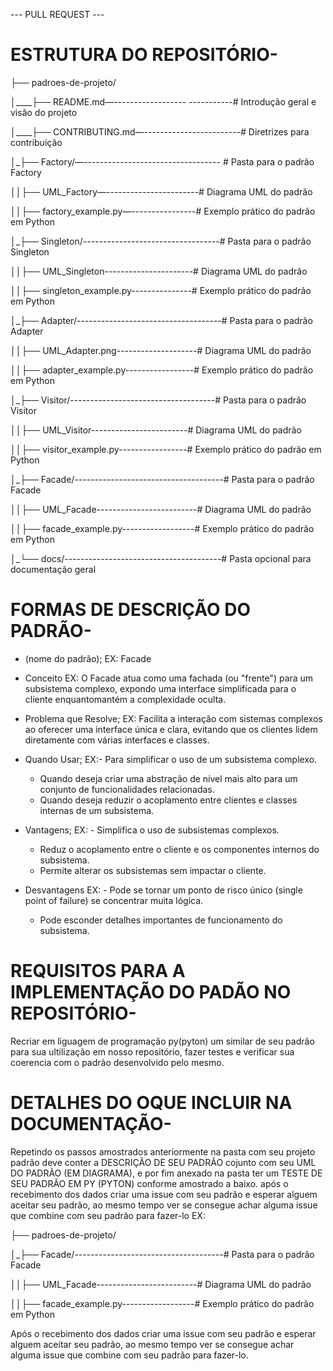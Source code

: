  --- PULL REQUEST ---
 
# ESTRUTURA DO REPOSITÓRIO-
 
├── padroes-de-projeto/

│____├── README.md—------------------ -----------# Introdução geral e visão do projeto

│____├── CONTRIBUTING.md—------------------------# Diretrizes para contribuição

│_├── Factory/—---------------------------------- # Pasta para o padrão Factory

│____│____├── UML_Factory—-----------------------# Diagrama UML do padrão

│____│____├── factory_example.py—----------------# Exemplo prático do padrão em Python

│_├── Singleton/----------------------------------# Pasta para o padrão Singleton

│____│____├── UML_Singleton----------------------# Diagrama UML do padrão

│____│____├── singleton_example.py---------------# Exemplo prático do padrão em Python

│_├── Adapter/------------------------------------# Pasta para o padrão Adapter

│____│____├── UML_Adapter.png--------------------# Diagrama UML do padrão

│____│____├── adapter_example.py-----------------# Exemplo prático do padrão em Python

│_├── Visitor/------------------------------------# Pasta para o padrão Visitor

│____│____├── UML_Visitor------------------------# Diagrama UML do padrão

│____│____├── visitor_example.py-----------------# Exemplo prático do padrão em Python

│_├── Facade/-------------------------------------# Pasta para o padrão Facade

│____│____├── UML_Facade-------------------------# Diagrama UML do padrão

│____│____├── facade_example.py------------------# Exemplo prático do padrão em Python

│_└── docs/---------------------------------------# Pasta opcional para documentação geral


# FORMAS DE DESCRIÇÃO DO PADRÃO-

- (nome do padrão);
EX: Facade

- Conceito
EX: O Facade atua como uma fachada (ou "frente") para um subsistema complexo, expondo uma 
interface simplificada para o cliente enquantomantém a complexidade oculta.

- Problema que Resolve;
EX: Facilita a interação com sistemas complexos ao oferecer uma interface única e clara, evitando que
os clientes lidem diretamente com várias interfaces e classes.


- Quando Usar;
EX:- Para simplificar o uso de um subsistema complexo.
   - Quando deseja criar uma abstração de nível mais alto para um conjunto de funcionalidades relacionadas.
   - Quando deseja reduzir o acoplamento entre clientes e classes internas de um subsistema.

- Vantagens;
EX: - Simplifica o uso de subsistemas complexos.
    - Reduz o acoplamento entre o cliente e os componentes internos do subsistema.
    - Permite alterar os subsistemas sem impactar o cliente.

 - Desvantagens
EX: - Pode se tornar um ponto de risco único (single point of failure) se concentrar muita lógica.
    - Pode esconder detalhes importantes de funcionamento do subsistema.   


# REQUISITOS PARA A IMPLEMENTAÇÃO DO PADÃO NO REPOSITÓRIO- 
Recriar em liguagem de programação py(pyton) um similar de seu padrão para sua ultilização em nosso repositório, fazer testes e verificar sua coerencia com o padrão desenvolvido pelo mesmo.

# DETALHES DO OQUE INCLUIR NA DOCUMENTAÇÃO-

Repetindo os passos amostrados anteriormente na pasta com seu projeto padrão deve conter a DESCRIÇÃO DE SEU PADRÃO cojunto com seu UML DO PADRÃO (EM DIAGRAMA), e por fim anexado na pasta ter um TESTE DE SEU PADRÃO EM PY (PYTON) conforme amostrado a baixo. após o recebimento dos dados criar uma issue com seu padrão e esperar alguem aceitar seu padrão, ao mesmo tempo ver se consegue achar alguma issue que combine com seu padrão para fazer-lo 
EX:

├── padroes-de-projeto/

│_├── Facade/-------------------------------------# Pasta para o padrão Facade

│____│____├── UML_Facade-------------------------# Diagrama UML do padrão

│____│____├── facade_example.py------------------# Exemplo prático do padrão em Python

Após o recebimento dos dados criar uma issue com seu padrão e esperar alguem aceitar seu padrão, ao mesmo tempo ver se consegue achar alguma issue que combine com seu padrão para fazer-lo.

 
